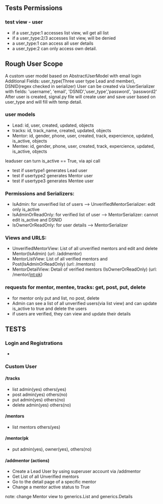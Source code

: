 ## Tests Permissions
### test view - user
* if a user_type:1 accesses list view, wil get all list
* if a user_type:2/3 accesses list view, will be denied
* a user_type:1 can access all user details
* a user_type:2 can only access own detail.

## Rough User Scope
A custom user model based on AbstractUserModel with email login
Additional Fields: user_type(Three user type Lead and member), DSNID(regex checked in serializer)
User can be created via UserSerializer with fields: 'username', 'email', 'DSNID','user_type','password', 'password2'
After user is created, signal.py file will create user and save user based on user_type and will fill with temp detail.

### user models
* Lead: id, user, created, updated, objects
* tracks: id, track_name, created, updated, objects
* Mentor: id, gender, phone, user, created, track, expercience, updated, is_active, objects
* Mentee: id, gender, phone,  user, created, track, expercience, updated, is_active, objects

leaduser can turn is_active == True, via api call
* test if usertype1 generates Lead user
* test if usertype2 generates Mentor user
* test if usertype3 generates Mentee user

### Permissions and Serializers:
* IsAdmin: for unverified list of users --> UnverifiedMentorSerializer: edit only is_active 
* IsAdminOrReadOnly: for verified list of user --> MentorSerializer: cannot edit is_active and DSNID
* IsOwnerOrReadOnly: for user details --> MentorSerializer

### Views and URLS:
* UnverifiedMentorView: List of all unverified mentors and edit and delete Mentor(IsAdmin) (url: /addmentor)
* MentorListView: List of all verified mentors and Post(IsAdminOrReadOnly) (url: /mentors)
* MentorDetailView: Detail of verified mentors (IsOwnerOrReadOnly) (url: /mentor/<int:pk>)

### requests for mentor, mentee, tracks: get, post, put, delete
* for mentor only put and list, no post, delete 
* Admin can see a list of all unverified users(via list view) and can update is_active to true and delete the users
* if users are verified, they can view and update their details

## TESTS
### Login and Registrations
-

### Custom User
#### /tracks
* list admin(yes) others(yes)
* post admin(yes) others(no)
* put admin(yes) others(no)
* delete admin(yes) others(no)

#### /mentors
* list mentors others(yes)

#### /mentor/pk
* put admin(yes), owner(yes), others(no)

#### /addmentor (actions)
* Create a Lead User by using superuser account via /addmentor
* Get List of all Unverified mentors
* Go to the detail page of a specific mentor
* Change a mentor active status to True


note:
change Mentor view to generics.List and generics.Details












